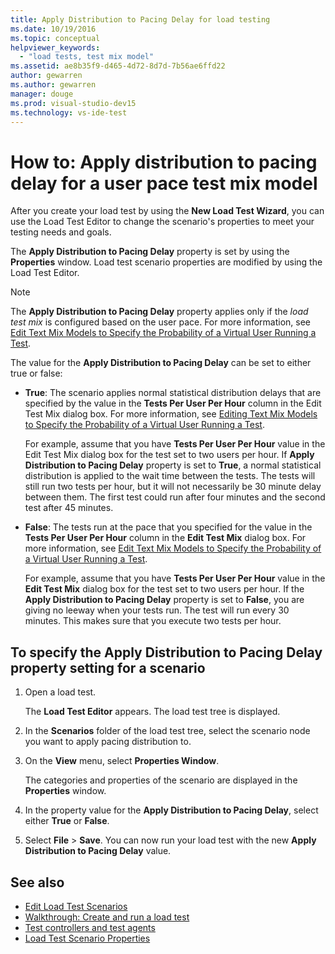 ```yaml
---
title: Apply Distribution to Pacing Delay for load testing
ms.date: 10/19/2016
ms.topic: conceptual
helpviewer_keywords:
  - "load tests, test mix model"
ms.assetid: ae8b35f9-d465-4d72-8d7d-7b56ae6ffd22
author: gewarren
ms.author: gewarren
manager: douge
ms.prod: visual-studio-dev15
ms.technology: vs-ide-test
---
```

# How to: Apply distribution to pacing delay for a user pace test mix model

After you create your load test by using the **New Load Test Wizard**, you can use the Load Test Editor to change the scenario's properties to meet your testing needs and goals.

The **Apply Distribution to Pacing Delay** property is set by using the **Properties** window. Load test scenario properties are modified by using the Load Test Editor.

> [!NOTE]
> The **Apply Distribution to Pacing Delay** property applies only if the *load test mix* is configured based on the user pace. For more information, see [Edit Text Mix Models to Specify the Probability of a Virtual User Running a Test](../test/edit-test-mix-models-to-specify-the-probability-of-a-virtual-user-running-a-test.md).

The value for the **Apply Distribution to Pacing Delay** can be set to either true or false:

- **True**: The scenario applies normal statistical distribution delays that are specified by the value in the **Tests Per User Per Hour** column in the Edit Test Mix dialog box. For more information, see [Editing Text Mix Models to Specify the Probability of a Virtual User Running a Test](../test/edit-test-mix-models-to-specify-the-probability-of-a-virtual-user-running-a-test.md).

     For example, assume that you have **Tests Per User Per Hour** value in the Edit Test Mix dialog box for the test set to two users per hour. If **Apply Distribution to Pacing Delay** property is set to **True**, a normal statistical distribution is applied to the wait time between the tests. The tests will still run two tests per hour, but it will not necessarily be 30 minute delay between them. The first test could run after four minutes and the second test after 45 minutes.

- **False**: The tests run at the pace that you specified for the value in the **Tests Per User Per Hour** column in the **Edit Test Mix** dialog box. For more information, see [Edit Text Mix Models to Specify the Probability of a Virtual User Running a Test](../test/edit-test-mix-models-to-specify-the-probability-of-a-virtual-user-running-a-test.md).

     For example, assume that you have **Tests Per User Per Hour** value in the **Edit Test Mix** dialog box for the test set to two users per hour. If the **Apply Distribution to Pacing Delay** property is set to **False**, you are giving no leeway when your tests run. The test will run every 30 minutes. This makes sure that you execute two tests per hour.

## To specify the Apply Distribution to Pacing Delay property setting for a scenario

1. Open a load test.

   The **Load Test Editor** appears. The load test tree is displayed.

2. In the **Scenarios** folder of the load test tree, select the scenario node you want to apply pacing distribution to.

3. On the **View** menu, select **Properties Window**.

   The categories and properties of the scenario are displayed in the **Properties** window.

4. In the property value for the **Apply Distribution to Pacing Delay**, select either **True** or **False**.

5. Select **File** > **Save**. You can now run your load test with the new **Apply Distribution to Pacing Delay** value.

## See also

- [Edit Load Test Scenarios](../test/edit-load-test-scenarios.md)
- [Walkthrough: Create and run a load test](../test/walkthrough-create-and-run-a-load-test.md)
- [Test controllers and test agents](configure-test-agents-and-controllers-for-load-tests.md)
- [Load Test Scenario Properties](../test/load-test-scenario-properties.md)